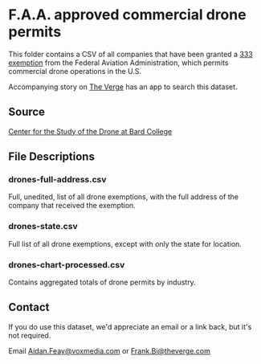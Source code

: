 # F.A.A. approved commercial drone permits

This folder contains a CSV of all companies that have been granted a [333 exemption](https://www.faa.gov/uas/legislative_programs/section_333/) from the Federal Aviation Administration, which permits commercial drone operations in the U.S.

Accompanying story on [The Verge](http://www.theverge.com/2015/7/7/8883821/drone-search-engine-faa-approved-commercial-333-exemptions) has an app to search this dataset.

## Source

[Center for the Study of the Drone at Bard College](http://dronecenter.bard.edu/the-exemptions-database/)

## File Descriptions

### drones-full-address.csv
Full, unedited, list of all drone exemptions, with the full address of the company that received the exemption.

### drones-state.csv
Full list of all drone exemptions, except with only the state for location.

### drones-chart-processed.csv
Contains aggregated totals of drone permits by industry.

## Contact

If you do use this dataset, we'd appreciate an email or a link back, but it's not required. 

Email [Aidan.Feay@voxmedia.com](Aidan.Feay@voxmedia.com) or [Frank.Bi@theverge.com](Frank.Bi@theverge.com)
